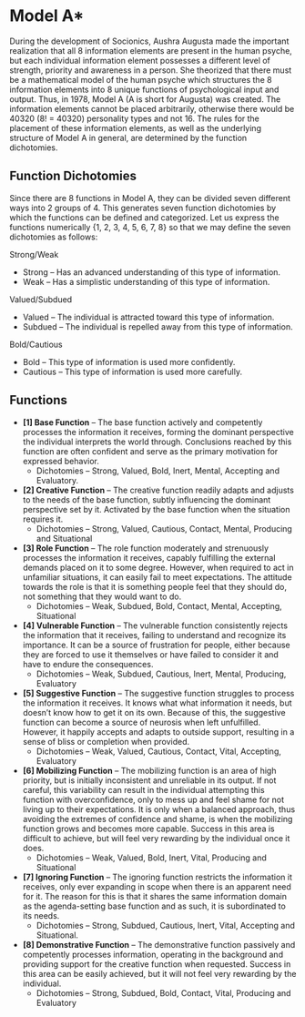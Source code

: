 # Model A\*

During the development of Socionics, Aushra Augusta made the important realization that all 8 information elements are present in the human psyche, but each individual information element possesses a different level of strength, priority and awareness in a person. She theorized that there must be a mathematical model of the human psyche which structures the 8 information elements into 8 unique functions of psychological input and output. Thus, in 1978, Model A \(A is short for Augusta\) was created. The information elements cannot be placed arbitrarily, otherwise there would be 40320 \(8! = 40320\) personality types and not 16. The rules for the placement of these information elements, as well as the underlying structure of Model A in general, are determined by the function dichotomies. 

## Function Dichotomies

Since there are 8 functions in Model A, they can be divided seven different ways into 2 groups of 4. This generates seven function dichotomies by which the functions can be defined and categorized. Let us express the functions numerically {1, 2, 3, 4, 5, 6, 7, 8} so that we may define the seven dichotomies as follows:

Strong/Weak

* Strong – Has an advanced understanding of this type of information.
* Weak – Has a simplistic understanding of this type of information.

Valued/Subdued

* Valued – The individual is attracted toward this type of information.
* Subdued – The individual is repelled away from this type of information.

Bold/Cautious

* Bold – This type of information is used more confidently.
* Cautious – This type of information is used more carefully.

## Functions

* **\[1\] Base Function** – The base function actively and competently processes the information it receives, forming the dominant perspective the individual interprets the world through. Conclusions reached by this function are often confident and serve as the primary motivation for expressed behavior.
  * Dichotomies – Strong, Valued, Bold, Inert, Mental, Accepting and Evaluatory.
* **\[2\] Creative Function** – The creative function readily adapts and adjusts to the needs of the base function, subtly influencing the dominant perspective set by it. Activated by the base function when the situation requires it.
  * Dichotomies – Strong, Valued, Cautious, Contact, Mental, Producing and Situational 
* **\[3\] Role Function** – The role function moderately and strenuously processes the information it receives, capably fulfilling the external demands placed on it to some degree. However, when required to act in unfamiliar situations, it can easily fail to meet expectations. The attitude towards the role is that it is something people feel that they should do, not something that they would want to do.
  * Dichotomies – Weak, Subdued, Bold, Contact, Mental, Accepting, Situational 
* **\[4\] Vulnerable Function** – The vulnerable function consistently rejects the information that it receives, failing to understand and recognize its importance. It can be a source of frustration for people, either because they are forced to use it themselves or have failed to consider it and have to endure the consequences. 
  * Dichotomies – Weak, Subdued, Cautious, Inert, Mental, Producing, Evaluatory 
* **\[5\] Suggestive Function** – The suggestive function struggles to process the information it receives. It knows what what information it needs, but doesn’t know how to get it on its own. Because of this, the suggestive function can become a source of neurosis when left unfulfilled. However, it happily accepts and adapts to outside support, resulting in a sense of bliss or completion when provided.
  * Dichotomies – Weak, Valued, Cautious, Contact, Vital, Accepting, Evaluatory 
* **\[6\] Mobilizing Function** – The mobilizing function is an area of high priority, but is initially inconsistent and unreliable in its output. If not careful, this variability can result in the individual attempting this function with overconfidence, only to mess up and feel shame for not living up to their expectations. It is only when a balanced approach, thus avoiding the extremes of confidence and shame, is when the mobilizing function grows and becomes more capable. Success in this area is difficult to achieve, but will feel very rewarding by the individual once it does. 
  * Dichotomies – Weak, Valued, Bold, Inert, Vital, Producing and Situational 
* **\[7\] Ignoring Function** – The ignoring function restricts the information it receives, only ever expanding in scope when there is an apparent need for it. The reason for this is that it shares the same information domain as the agenda-setting base function and as such, it is subordinated to its needs.
  * Dichotomies – Strong, Subdued, Cautious, Inert, Vital, Accepting and Situational. 
* **\[8\] Demonstrative Function** – The demonstrative function passively and competently processes information, operating in the background and providing support for the creative function when requested. Success in this area can be easily achieved, but it will not feel very rewarding by the individual. 
  * Dichotomies – Strong, Subdued, Bold, Contact, Vital, Producing and Evaluatory

